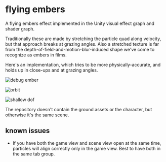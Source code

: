 # flying embers

A flying embers effect implemented in the Unity visual effect graph and shader graph.

Traditionally these are made by stretching the particle quad along velocity, but that approach breaks at grazing angles. Also a stretched texture is far from the depth-of-field-and-motion-blur-induced shape we've come to recognize as embers in films.

Here's an implementation, which tries to be more physically-accurate, and holds up in close-ups and at grazing angles.

![debug ember](Images/debug_ember.gif)


![orbit](Images/wide_orbit_shot.gif)

![shallow dof](Images/shallow_dof.gif)

The repository doesn't contain the ground assets or the character, but otherwise it's the same scene.

## known issues

- If you have both the game view and scene view open at the same time, particles will align correctly only in the game view. Best to have both in the same tab group.
